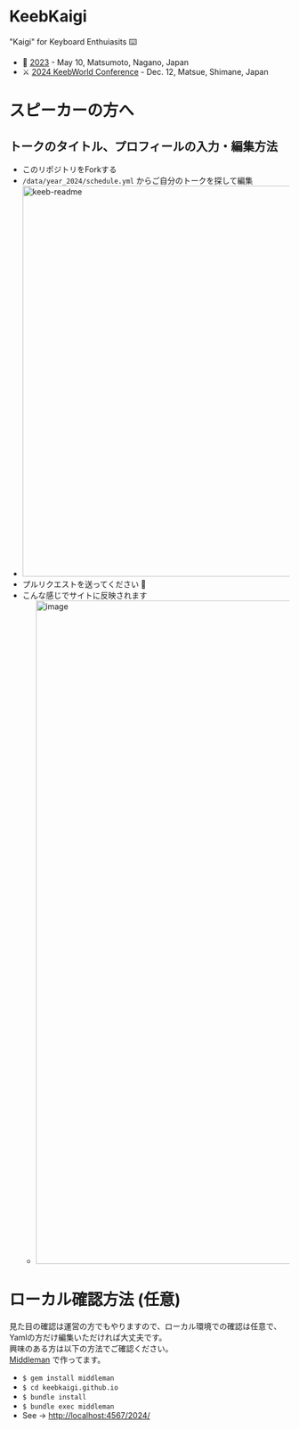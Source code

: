 # KeebKaigi

"Kaigi" for Keyboard Enthuiasits ⌨️

- 🏯 [2023](https://keebkaigi.org/2023/) - May 10, Matsumoto, Nagano, Japan
- ⚔️ [2024 KeebWorld Conference](https://keebkaigi.org/2023/) - Dec. 12, Matsue, Shimane, Japan


# スピーカーの方へ

## トークのタイトル、プロフィールの入力・編集方法

- このリポジトリをForkする
- `/data/year_2024/schedule.yml` からご自分のトークを探して編集
- <img width="701" alt="keeb-readme" src="https://github.com/user-attachments/assets/af20ffe0-933a-4f71-831b-51bd17004757">
- プルリクエストを送ってください 🙏
- こんな感じでサイトに反映されます
  - <img width="1190" alt="image" src="https://github.com/user-attachments/assets/4de6680e-5a98-4275-b562-c678bd3b609a">



# ローカル確認方法 (任意)

見た目の確認は運営の方でもやりますので、ローカル環境での確認は任意で、Yamlの方だけ編集いただければ大丈夫です。  
興味のある方は以下の方法でご確認ください。  
[Middleman](https://middlemanapp.com/jp/) で作ってます。

- `$ gem install middleman`
- `$ cd keebkaigi.github.io`
- `$ bundle install`
- `$ bundle exec middleman`
- See -> [http://localhost:4567/2024/](http://localhost:4567/2024/)
